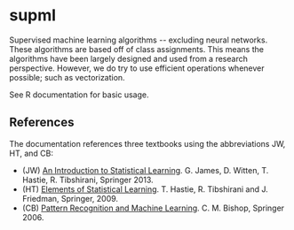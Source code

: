 # supml

Supervised machine learning algorithms -- excluding neural networks. These
algorithms are based off of class assignments. This means the algorithms
have been largely designed and used from a research perspective. However,
we do try to use efficient operations whenever possible; such as
vectorization.

See R documentation for basic usage.

## References

The documentation references three textbooks using the abbreviations
JW, HT, and CB:

* (JW) [An Introduction to Statistical Learning](http://www-bcf.usc.edu/~gareth/ISL/). G. James, D. Witten, T. Hastie, R. Tibshirani, Springer 2013.
* (HT) [Elements of Statistical Learning](https://web.stanford.edu/~hastie/ElemStatLearn/). T. Hastie, R. Tibshirani and J. Friedman, Springer, 2009.
* (CB) [Pattern Recognition and Machine Learning](https://www.microsoft.com/en-us/research/people/cmbishop/). C. M. Bishop, Springer 2006.
